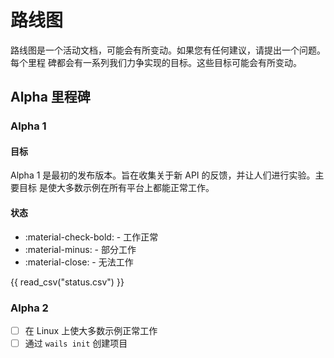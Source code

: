 # 路线图

路线图是一个活动文档，可能会有所变动。如果您有任何建议，请提出一个问题。每个里程
碑都会有一系列我们力争实现的目标。这些目标可能会有所变动。

## Alpha 里程碑

### Alpha 1

#### 目标

Alpha 1 是最初的发布版本。旨在收集关于新 API 的反馈，并让人们进行实验。主要目标
是使大多数示例在所有平台上都能正常工作。

#### 状态

- :material-check-bold: - 工作正常
- :material-minus: - 部分工作
- :material-close: - 无法工作

{{ read_csv("status.csv")  }}

### Alpha 2

- [ ] 在 Linux 上使大多数示例正常工作
- [ ] 通过 `wails init` 创建项目
